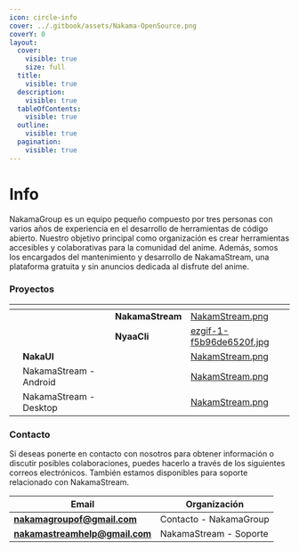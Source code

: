 ```yaml
---
icon: circle-info
cover: ../.gitbook/assets/Nakama-OpenSource.png
coverY: 0
layout:
  cover:
    visible: true
    size: full
  title:
    visible: true
  description:
    visible: true
  tableOfContents:
    visible: true
  outline:
    visible: true
  pagination:
    visible: true
---
```


# Info

NakamaGroup es un equipo pequeño compuesto por tres personas con varios años de experiencia en el desarrollo de herramientas de código abierto. Nuestro objetivo principal como organización es crear herramientas accesibles y colaborativas para la comunidad del anime. Además, somos los encargados del mantenimiento y desarrollo de NakamaStream, una plataforma gratuita y sin anuncios dedicada al disfrute del anime.

### Proyectos



<table data-view="cards"><thead><tr><th></th><th></th><th></th><th data-hidden data-card-cover data-type="files"></th></tr></thead><tbody><tr><td></td><td></td><td><strong>NakamaStream</strong></td><td><a href="../.gitbook/assets/NakamStream.png">NakamStream.png</a></td></tr><tr><td></td><td></td><td><strong>NyaaCli</strong></td><td><a href="../.gitbook/assets/ezgif-1-f5b96de6520f.jpg">ezgif-1-f5b96de6520f.jpg</a></td></tr><tr><td></td><td><strong>NakaUI</strong></td><td></td><td><a href="../.gitbook/assets/NakamStream.png">NakamStream.png</a></td></tr><tr><td></td><td>NakamaStream - Android</td><td></td><td><a href="../.gitbook/assets/NakamStream.png">NakamStream.png</a></td></tr><tr><td></td><td>NakamaStream - Desktop</td><td></td><td><a href="../.gitbook/assets/NakamStream.png">NakamStream.png</a></td></tr></tbody></table>



### Contacto

Si deseas ponerte en contacto con nosotros para obtener información o discutir posibles colaboraciones, puedes hacerlo a través de los siguientes correos electrónicos. También estamos disponibles para soporte relacionado con NakamaStream.

| Email                          | Organización           |
| ------------------------------ | ---------------------- |
| **nakamagroupof@gmail.com**    | Contacto - NakamaGroup |
| **nakamastreamhelp@gmail.com** | NakamaStream - Soporte |
